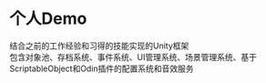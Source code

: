 # 个人Demo
结合之前的工作经验和习得的技能实现的Unity框架  
包含对象池、存档系统、事件系统、UI管理系统、场景管理系统、基于ScriptableObject和Odin插件的配置系统和音效服务
